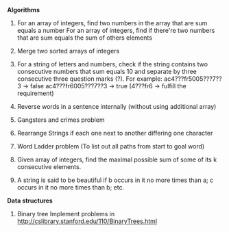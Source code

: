 **Algorithms**
1. For an array of integers, find two numbers in the array that are sum equals a number
  For an array of integers, find if there're two numbers that are sum equals the sum of others elements
  
2. Merge two sorted arrays of integers

3. For a string of letters and numbers, check if the string contains two consecutive numbers that sum equals 10 and separate by three consecutive three question marks (?).
  For example: ac4???fr5005???7??3 -> false
              ac4???fr6005???7??3 -> true (4???fr6 -> fulfill the requirement)
          
4. Reverse words in a sentence internally (without using additional array)

5. Gangsters and crimes problem

6. Rearrange Strings if each one next to another differing one character

7. Word Ladder problem (To list out all paths from start to goal word)

8. Given array of integers, find the maximal possible sum of some of its k consecutive elements.

9. A string is said to be beautiful if b occurs in it no more times than a; c occurs in it no more times than b; etc.

**Data structures**
1. Binary tree
  Implement problems in http://cslibrary.stanford.edu/110/BinaryTrees.html
